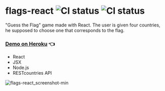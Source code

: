# flags-react ![CI status](https://img.shields.io/badge/style-flat-green.svg?longCache=true&style=flat) ![CI status](https://img.shields.io/badge/top%20language-Javascript-yellow.svg)

"Guess the Flag" game made with React. The user is given four countries, he supposed to choose one that corresponds to the flag.

### [Demo on Heroku](http://github.allaev.com/color-game/) :point_left:

- React
- JSX
- Node.js
- RESTcountries API

![flags-react_screenshot-min](https://user-images.githubusercontent.com/34710484/40431218-678810ec-5ec0-11e8-9266-baa7fa333224.png)
